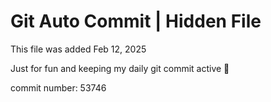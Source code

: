 # Git Auto Commit | Hidden File

This file was added Feb 12, 2025

Just for fun and keeping my daily git commit active 🤪

commit number: 53746
